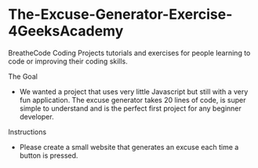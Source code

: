 # The-Excuse-Generator-Exercise-4GeeksAcademy
BreatheCode Coding Projects tutorials and exercises for people learning to code or improving their coding skills.

The Goal
* We wanted a project that uses very little Javascript but still with a very fun application. The excuse generator takes 20 lines of code, is super simple to understand and is the perfect first project for any beginner developer.

Instructions
* Please create a small website that generates an excuse each time a button is pressed.
